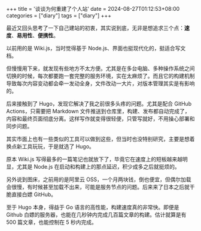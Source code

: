 +++
title = '谈谈为何重建了个人站'
date = 2024-08-27T01:12:53+08:00
categories = ["diary"]
tags = ["diary"]
+++


最近又回头思考了一下自己建站的初衷，其实说到底，无非是想追求三个点：**速度**、**易用性**、**便携性**。

以前用的是 Wiki.js，当时觉得基于 Node.js、界面也挺现代化的，挺适合写文档。

但慢慢用下来，就发现有些地方不太方便。尤其是在多台电脑、多种操作系统之间切换的时候，每次都要跑一套完整的服务环境，实在太麻烦了。而且它的构建机制导致每次内容变动都会牵一发动全身，文件改动一大片，对版本管理其实是有影响的。

后来接触到了 Hugo，发现它解决了我之前很多头疼的问题。尤其是配合 GitHub Actions，只需要把 Markdown 文件推送到仓库里，构建、发布都自动完成了，内容和最终页面彻底分离。这样写作就变得很轻便，只管写就好，不用操心部署和同步问题。

其实市面上也有一些类似的工具可以做到这些，但当时也没特别研究，主要是想着换点新工具玩玩，于是就选了 Hugo。

原本 Wiki.js 写得最多的一篇笔记也就放下了，毕竟它在速度上的短板越来越明显，尤其是 Node.js 在启动和构建上的那点延迟，积少成多之后就挺烦的。

另外说到图床，之前用的是阿里云 OSS，一个月两块钱，倒也便宜，但偶尔加载会很慢，有时候甚至加载不出来，可能是服务节点的问题。后来来了日本之后就干脆直接白嫖 GitHub。

至于 Hugo 本身，得益于 Go 语言的高性能，构建速度真的非常快。即便是 Github 白嫖的服务器，也能在几秒钟内完成几百篇文章的构建。估计就算是有 500 篇文章，也能控制在 5 秒内完成。